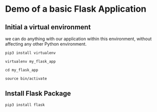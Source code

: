 # Demo of a basic Flask Application

## Initial a virtual environment

we can do anything with our application within this environment, without affecting any other Python environment.

`pip3 install virtualenv`

`virtualenv my_flask_app`

`cd my_flask_app`

`source bin/activate`

## Install Flask Package

`pip3 install flask`
